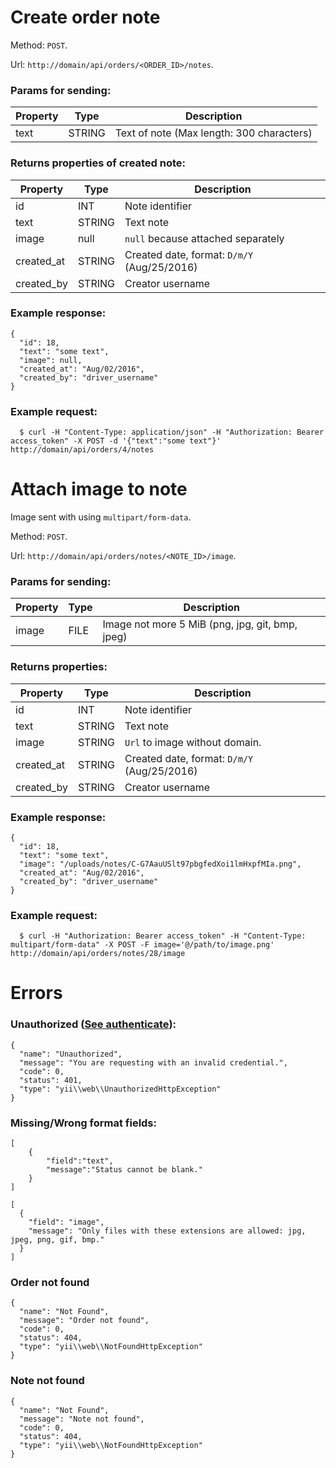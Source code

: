 # Create order note
Method: `POST`.

Url: `http://domain/api/orders/<ORDER_ID>/notes`.

### Params for sending:

Property | Type | Description
-------- | ---- | -----------
text | STRING | Text of note (Max length: 300 characters)


### Returns properties of created note:

Property | Type | Description
-------- | ---- | -----------
id | INT | Note identifier 
text | STRING | Text note
image | null | `null` because attached separately
created_at | STRING | Created date, format: `D/m/Y` (Aug/25/2016)
created_by | STRING | Creator username


### Example response:
```
{
  "id": 18,
  "text": "some text",
  "image": null,
  "created_at": "Aug/02/2016",
  "created_by": "driver_username"
}
```

### Example request: 
```
  $ curl -H "Content-Type: application/json" -H "Authorization: Bearer access_token" -X POST -d '{"text":"some text"}' http://domain/api/orders/4/notes
```

# Attach image to note
Image sent with using `multipart/form-data`.

Method: `POST`.

Url: `http://domain/api/orders/notes/<NOTE_ID>/image`.

### Params for sending:

Property | Type | Description
-------- | ---- | -----------
image | FILE | Image not more 5 MiB (png, jpg, git, bmp, jpeg)


### Returns properties:

Property | Type | Description
-------- | ---- | -----------
id | INT | Note identifier 
text | STRING | Text note
image | STRING | `Url` to image without domain.
created_at | STRING | Created date, format: `D/m/Y` (Aug/25/2016)
created_by | STRING | Creator username


### Example response:
```
{
  "id": 18,
  "text": "some text",
  "image": "/uploads/notes/C-G7AauUSlt97pbgfedXoi1lmHxpfMIa.png",
  "created_at": "Aug/02/2016",
  "created_by": "driver_username"
}
```

### Example request:
```
  $ curl -H "Authorization: Bearer access_token" -H "Content-Type: multipart/form-data" -X POST -F image='@/path/to/image.png' http://domain/api/orders/notes/28/image
```

# Errors

### Unauthorized ([See authenticate](https://github.com/CBCMoving/cbc_application/blob/master/Authenticate.md)):
```
{
  "name": "Unauthorized",
  "message": "You are requesting with an invalid credential.",
  "code": 0,
  "status": 401,
  "type": "yii\\web\\UnauthorizedHttpException"
}
```

### Missing/Wrong format fields: 
```
[
	{
		"field":"text",
		"message":"Status cannot be blank."
	}
]
```
```
[
  {
    "field": "image",
    "message": "Only files with these extensions are allowed: jpg, jpeg, png, gif, bmp."
  }
]
```

### Order not found
```
{
  "name": "Not Found",
  "message": "Order not found",
  "code": 0,
  "status": 404,
  "type": "yii\\web\\NotFoundHttpException"
}
```

### Note not found
```
{
  "name": "Not Found",
  "message": "Note not found",
  "code": 0,
  "status": 404,
  "type": "yii\\web\\NotFoundHttpException"
}
```
